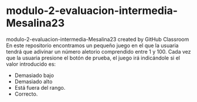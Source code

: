 # modulo-2-evaluacion-intermedia-Mesalina23
modulo-2-evaluacion-intermedia-Mesalina23 created by GitHub Classroom
En este repositorio encontramos un pequeño juego en el que la usuaria tendrá que adivinar un número aletorio comprendido entre 1 y 100.
Cada vez que la usuaria presione el botón de prueba, el juego irá indicándole si el valor introducido es:
- Demasiado bajo
- Demasiado alto
- Está fuera del rango.
- Correcto.
